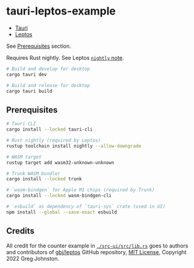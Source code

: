 # tauri-leptos-example

- [Tauri][tauri_web]
- [Leptos][leptos_repo]

See [Prerequisites](#prerequisites) section.

Requires Rust nightly. See Leptos [`nightly` note][leptos_nightly_note].

```sh
# Build and develop for desktop
cargo tauri dev

# Build and release for desktop
cargo tauri build
```

## Prerequisites

```sh
# Tauri CLI
cargo install --locked tauri-cli

# Rust nightly (required by Leptos)
rustup toolchain install nightly --allow-downgrade

# WASM target
rustup target add wasm32-unknown-unknown

# Trunk WASM bundler
cargo install --locked trunk

# `wasm-bindgen` for Apple M1 chips (required by Trunk)
cargo install --locked wasm-bindgen-cli

# `esbuild` as dependency of `tauri-sys` crate (used in UI)
npm install --global --save-exact esbuild
```

## Credits

All credit for the counter example in [`./src-ui/src/lib.rs`](src-ui/src/lib.rs) goes to 
authors and contributors of [gbj/leptos][leptos_repo] GitHub repository, 
[MIT License][leptos_license], Copyright 2022 Greg Johnston.

[tauri_web]: https://tauri.app/
[leptos_repo]: https://github.com/gbj/leptos
[leptos_nightly_note]: https://github.com/gbj/leptos#nightly-note
[leptos_license]: https://github.com/gbj/leptos/blob/e465867b30db8fccce7493f9fc913359246ac4bd/LICENSE